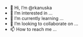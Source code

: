 - 👋 Hi, I’m @rkanuska
- 👀 I’m interested in ...
- 🌱 I’m currently learning ...
- 💞️ I’m looking to collaborate on ...
- 📫 How to reach me ...

<!---
rkanuska/rkanuska is a ✨ special ✨ repository because its `README.md` (this file) appears on your GitHub profile.
You can click the Preview link to take a look at your changes.
--->
